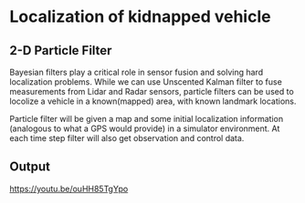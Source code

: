# Localization of kidnapped vehicle

## 2-D Particle Filter
Bayesian filters play a critical role in sensor fusion and solving  hard localization problems. While we can use Unscented Kalman filter to fuse measurements from Lidar and Radar sensors, particle filters can be used to locolize a vehicle in a known(mapped) area, with known landmark locations. 

Particle filter will be given a map and some initial localization information (analogous to what a GPS would provide) in a simulator environment. At each time step filter will also get observation and control data.

## Output
https://youtu.be/ouHH85TgYpo

